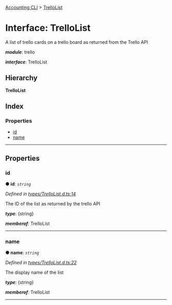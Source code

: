 [Accounting CLI](../README.md) > [TrelloList](../interfaces/trellolist.md)

# Interface: TrelloList

A list of trello cards on a trello board as returned from the Trello API

*__module__*: trello

*__interface__*: TrelloList

## Hierarchy

**TrelloList**

## Index

### Properties

* [id](trellolist.md#id)
* [name](trellolist.md#name)

---

## Properties

<a id="id"></a>

###  id

**● id**: *`string`*

*Defined in [types/TrelloList.d.ts:14](https://github.com/daniellacosse/accounting-cli/blob/fe32054/types/TrelloList.d.ts#L14)*

The ID of the list as returned by the trello API

*__type__*: {string}

*__memberof__*: TrelloList

___
<a id="name"></a>

###  name

**● name**: *`string`*

*Defined in [types/TrelloList.d.ts:22](https://github.com/daniellacosse/accounting-cli/blob/fe32054/types/TrelloList.d.ts#L22)*

The display name of the list

*__type__*: {string}

*__memberof__*: TrelloList

___

